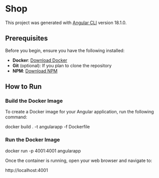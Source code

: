 # Shop

This project was generated with [Angular CLI](https://github.com/angular/angular-cli) version 18.1.0.

## Prerequisites

Before you begin, ensure you have the following installed:

- **Docker**: [Download Docker](https://www.docker.com/get-started)
- **Git** (optional): If you plan to clone the repository
- **NPM**: [Download NPM](https://www.npmjs.com/get-npm)

## How to Run

### Build the Docker Image

To create a Docker image for your Angular application, run the following command:

docker build . -t angularapp -f Dockerfile

### Run the Docker Image 

docker run -p 4001:4001 angularapp

Once the container is running, open your web browser and navigate to:

http://localhost:4001
